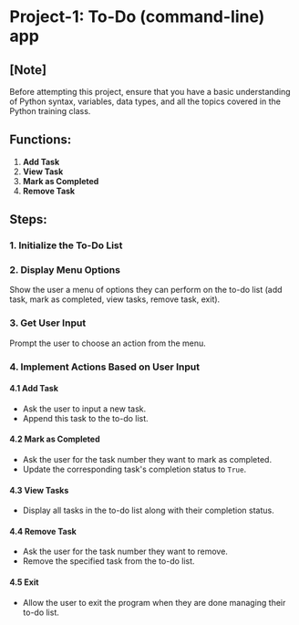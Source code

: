 
# Project-1: To-Do (command-line) app

## [Note]

Before attempting this project, ensure that you have a basic understanding of Python syntax, variables, data types, and all the topics covered in the Python training class. 

## Functions:

1.  **Add Task**
2.  **View Task**
3.  **Mark as Completed**
4.  **Remove Task**

## Steps:

### 1. Initialize the To-Do List

### 2. Display Menu Options

Show the user a menu of options they can perform on the to-do list (add task, mark as completed, view tasks, remove task, exit).

### 3. Get User Input

Prompt the user to choose an action from the menu.

### 4. Implement Actions Based on User Input

#### 4.1 Add Task

-   Ask the user to input a new task.
-   Append this task to the to-do list.

#### 4.2 Mark as Completed

-   Ask the user for the task number they want to mark as completed.
-   Update the corresponding task's completion status to `True`.

#### 4.3 View Tasks

-   Display all tasks in the to-do list along with their completion status.

#### 4.4 Remove Task

-   Ask the user for the task number they want to remove.
-   Remove the specified task from the to-do list.

#### 4.5 Exit

-   Allow the user to exit the program when they are done managing their to-do list.